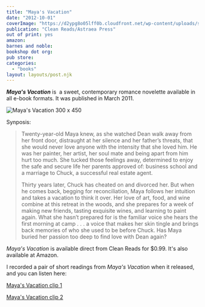 ```yaml
---
title: "Maya's Vacation"
date: "2012-10-01"
coverImage: "https://d2ypg8o05lff0b.cloudfront.net/wp-content/uploads/sites/3/2012/05/Mayas-Vacation-300-x-450.jpg"
publication: "Clean Reads/Astraea Press" 
out of print: yes
amazon: 
barnes and noble: 
bookshop dot org:
pub store:
categories:
  - "books"
layout: layouts/post.njk
---
```


**_Maya's Vacation_** is  a sweet, contemporary romance novelette available in all e-book formats. It was published in March 2011.

![Maya's Vacation 300 x 450](https://d2ypg8o05lff0b.cloudfront.net/wp-content/uploads/sites/3/2012/05/Mayas-Vacation-300-x-450.jpg)

Synposis:

> Twenty-year-old Maya knew, as she watched Dean walk away from her front door, distraught at her silence and her father’s threats, that she would never love anyone with the intensity that she loved him. He was her painter, her artist, her soul mate and being apart from him hurt too much. She tucked those feelings away, determined to enjoy the safe and secure life her parents approved of: business school and a marriage to Chuck, a successful real estate agent.
>
> Thirty years later, Chuck has cheated on and divorced her. But when he comes back, begging for reconciliation, Maya follows her intuition and takes a vacation to think it over. Her love of art, food, and wine combine at this retreat in the woods, and she prepares for a week of making new friends, tasting exquisite wines, and learning to paint again. What she hasn’t prepared for is the familiar voice she hears the first morning at camp . . . a voice that makes her skin tingle and brings back memories of who she used to be before Chuck. Has Maya buried her passion too deep to find love with Dean again?

_Maya's Vacation_ is available direct from Clean Reads for $0.99. It's also available at Amazon.

I recorded a pair of short readings from _Maya's Vacation_ when it released, and you can listen here:

[Maya's Vacation clip 1](/audio/mvexcerpt1.mp3)

[Maya's Vacation clip 2](/audio/mvexcerpt2.mp3)
